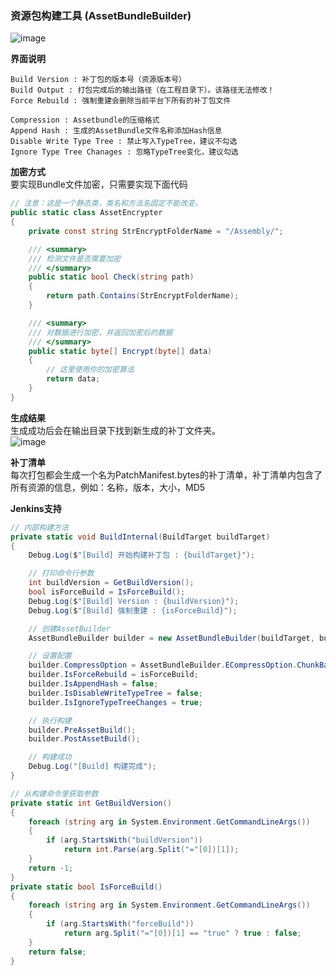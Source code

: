### 资源包构建工具 (AssetBundleBuilder)

![image](https://github.com/gmhevinci/MotionFramework/raw/master/Docs/Image/AssetBundleBuilder1.png)

**界面说明**  
```
Build Version : 补丁包的版本号（资源版本号）
Build Output : 打包完成后的输出路径（在工程目录下）。该路径无法修改！
Force Rebuild : 强制重建会删除当前平台下所有的补丁包文件

Compression : Assetbundle的压缩格式
Append Hash : 生成的AssetBundle文件名称添加Hash信息
Disable Write Type Tree : 禁止写入TypeTree，建议不勾选
Ignore Type Tree Chanages : 忽略TypeTree变化，建议勾选
```

**加密方式**  
要实现Bundle文件加密，只需要实现下面代码
```C#
// 注意：这是一个静态类，类名和方法名固定不能改变。
public static class AssetEncrypter
{
	private const string StrEncryptFolderName = "/Assembly/";

	/// <summary>
	/// 检测文件是否需要加密
	/// </summary>
	public static bool Check(string path)
	{
		return path.Contains(StrEncryptFolderName);
	}

	/// <summary>
	/// 对数据进行加密，并返回加密后的数据
	/// </summary>
	public static byte[] Encrypt(byte[] data)
	{
		// 这里使用你的加密算法
		return data;
	}
}
```

**生成结果**  
生成成功后会在输出目录下找到新生成的补丁文件夹。  
![image](https://github.com/gmhevinci/MotionFramework/raw/master/Docs/Image/AssetBundleBuilder2.png)

**补丁清单**  
每次打包都会生成一个名为PatchManifest.bytes的补丁清单，补丁清单内包含了所有资源的信息，例如：名称，版本，大小，MD5

**Jenkins支持**  
```C#
// 内部构建方法
private static void BuildInternal(BuildTarget buildTarget)
{
	Debug.Log($"[Build] 开始构建补丁包 : {buildTarget}");

	// 打印命令行参数
	int buildVersion = GetBuildVersion();
	bool isForceBuild = IsForceBuild();
	Debug.Log($"[Build] Version : {buildVersion}");
	Debug.Log($"[Build] 强制重建 : {isForceBuild}");

	// 创建AssetBuilder
	AssetBundleBuilder builder = new AssetBundleBuilder(buildTarget, buildVersion);

	// 设置配置
	builder.CompressOption = AssetBundleBuilder.ECompressOption.ChunkBasedCompressionLZ4;
	builder.IsForceRebuild = isForceBuild;
	builder.IsAppendHash = false;
	builder.IsDisableWriteTypeTree = false;
	builder.IsIgnoreTypeTreeChanges = true;

	// 执行构建
	builder.PreAssetBuild();
	builder.PostAssetBuild();

	// 构建成功
	Debug.Log("[Build] 构建完成");
}

// 从构建命令里获取参数
private static int GetBuildVersion()
{
	foreach (string arg in System.Environment.GetCommandLineArgs())
	{
		if (arg.StartsWith("buildVersion"))
			return int.Parse(arg.Split("="[0])[1]);
	}
	return -1;
}
private static bool IsForceBuild()
{
	foreach (string arg in System.Environment.GetCommandLineArgs())
	{
		if (arg.StartsWith("forceBuild"))
			return arg.Split("="[0])[1] == "true" ? true : false;
	}
	return false;
}
```